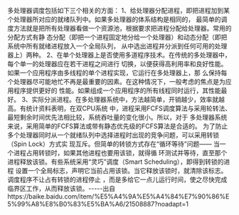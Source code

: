 多处理器调度包括如下三个相关的方面：
1、给处理器分配进程，即把进程加到某个处理器所对应的就绪队列中。如果多处理器的体系结构是相同的，
最简单的调度方法就是把所有处理器看做一个资源池，根据要求把进程分配给处理器。常用的分配方式有静
态分配（即把一个进程固定地分给一个处理器）和动态分配（即把系统中所有就绪进程放入一个全局队列，
从中选出进程并分派到任何可用的处理器上）两种。
2、在单个处理器上是否使用多道程序技术。在传统的多处理器中，每个单一的处理器应在若干进程之间进行
切换，以便获得高利用率和良好性能。如果一个应用程序由多线程的单个进程实现，它运行在多处理器上，那
么保持每个处理器尽可能地忙不再是最重要的因素。在这种情况下，一般考虑的焦点是为应用程序提供更好的
性能。如果组成一个应用程序的所有线程同时运行，其性能最好。
3、实际分派进程。在多处理器系统中，方法越简单，开销越少，效率就越高。有统计资料表明，在双CPU系统
中，进程采用FCFS调度算法与采用轮转法、最短剩余时间优先法相比较，系统吞吐量的变化很小。所以，对于
多处理器系统来说，采用简单的FCFS算法或带有静态优先级的FCFS算法是合适的。
为了防止多个处理器同时从一个就绪队列中选择进程时出现的竞争问题，可以采用转锁（Spin Lock）方式实
现互斥。但简单的转锁方式存在“循环等待”问题—— 当一个进程占用转锁时，如果其他进程也要用该锁，就得循
环测试并等待，直至那个进程释放该锁。有些系统采用“灵巧”调度（Smart Scheduling），即得到转锁的进程
设置一个全局标志，声明它当前占用该锁。当它释放该锁时，就清除该标志。调度程序不让占有转锁的进程停止
，而是多给它一点儿运行时间，使之尽快完成临界区工作，从而释放该锁。-----出自https://baike.baidu.com/item/%E5%A4%9A%E5%A4%84%E7%90%86%E5%99%A8%E8%B0%83%E5%BA%A6/21508887?noadapt=1
